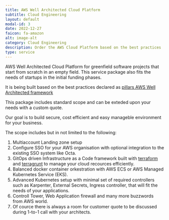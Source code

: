```yaml
---
title: AWS Well Architected Cloud Platform
subtitle: Cloud Engineering
layout: default
modal-id: 3
date: 2022-12-27
faicon: fa-amazon
alt: image-alt
category: Cloud Engineering
description: Order the AWS Cloud Platform based on the best practices
type: service
---
```

AWS Well Architected Cloud Platform for greenfield software projects that start from scratch in an empty field. This service package also fits the needs of startups in the initial funding phases.

It is being built based on the best practices declared as [pillars AWS Well Architected framework](https://docs.aws.amazon.com/wellarchitected/latest/framework/the-pillars-of-the-framework.html)

This package includes standard scope and can be exteded upon your needs with a custom quote.

Our goal is to build secure, cost efficient and easy manageble environment for your business.

The scope includes but in not limited to the following:
1. Multiaccount Landing zone setup
1. Configure SSO for your AWS organisation with optional integration to the existing SSO system like Octa.
1. GitOps driven Infrastructure as a Code framework built with [terraform](https://www.terraform.io/) and [terragrunt](https://terragrunt.gruntwork.io/) to manage your cloud recources efficiently.
1. Balanced docker container orkestration with AWS ECS or AWS Managed Kubernetes Service (EKS).
1. Advanced Kubernetes setup with minimal set of required controllers such as Karpenter, External Secrets, Ingress controller, that will fit the needs of your applications.
1. Controll Tower, Web Application firewall and many more buzzwords from AWS world.
1. Of cource there is always a room for customer quote to be discussed during 1-to-1 call with your architects.